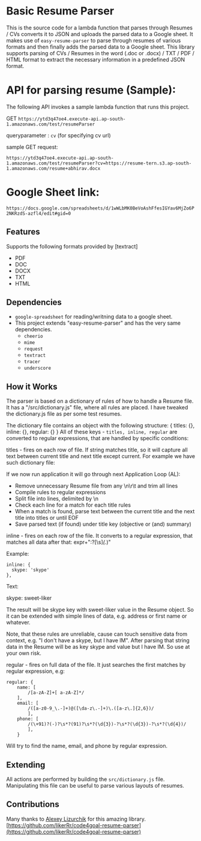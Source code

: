 # Basic Resume Parser

This is the source code for a lambda function that parses through Resumes / CVs converts it to JSON and uploads the parsed data to a Google sheet.
It makes use of `easy-resume-parser` to parse through resumes of various formats and then finally adds the parsed data to a Google sheet.
This library supports parsing of CVs / Resumes in the word (.doc or .docx) / TXT / PDF / HTML format to extract the necessary information in a predefined JSON format.

# API for parsing resume (Sample):  
The following API invokes a sample lambda function that runs this project.

GET `https://ytd3q47oe4.execute-api.ap-south-1.amazonaws.com/test/resumeParser`

queryparameter : `cv` (for specifying cv url)

sample GET request:

`https://ytd3q47oe4.execute-api.ap-south-1.amazonaws.com/test/resumeParser?cv=https://resume-tern.s3.ap-south-1.amazonaws.com/resume+abhirav.docx`

# Google Sheet link: 
`https://docs.google.com/spreadsheets/d/1wWLbMK0BeVoAshFfesIGYav6MjZo6P2NKRzdS-azfl4/edit#gid=0`


## Features
Supports the following formats provided by [textract]
 - PDF
 - DOC
 - DOCX
 - TXT
 - HTML

## Dependencies
 - `google-spreadsheet` for reading/writning data to a google sheet.
 - This project extends "easy-resume-parser" and has the very same dependencies.
    - `cheerio`
    - `mime`
    - `request`
    - `textract`
    - `tracer`
    - `underscore`

## How it Works
The parser is based on a dictionary of rules of how to handle a Resume file. It has a "/src/dictionary.js" file, where all rules are placed. I have tweaked the dictionary.js file as per some test resumes.

The dictionary file contains an object with the following structure:
{
	titles: {},
	inline: {},
	regular: {}
}
All of these keys - `titles, inline, regular` are converted to regular expressions, that are handled by specific conditions:

titles - fires on each row of file. If string matches title, so it will capture all text between current title and next title except current. For example we have such dictionary file:

If we now run application it will go through next Application Loop (AL):

- Remove unnecessary Resume file from any \n\r\t and trim all lines
- Compile rules to regular expressions
- Split file into lines, delimited by \n
- Check each line for a match for each title rules
- When a match is found, parse text between the current title and the next title into titles or until EOF
- Save parsed text (if found) under title key (objective or (and) summary)

inline - fires on each row of the file. It converts to a regular expression, that matches all data after that:
expr+":?[\\s]*(.*)"

Example:
```
inline: {
  skype: 'skype'
},
```
Text:

skype: sweet-liker

The result will be skype key with sweet-liker value in the Resume object. So it can be extended with simple lines of data, e.g. address or first name or whatever.

Note, that these rules are unreliable, cause can touch sensitive data from context, e.g. "I don't have a skype, but I have IM". After parsing that string data in the Resume will be as key skype and value but I have IM. So use at your own risk.

regular - fires on full data of the file. It just searches the first matches by regular expression, e.g:
```
regular: {
    name: [
        /[a-zA-Z]+[ a-zA-Z]*/
    ],
    email: [
        /([a-z0-9_\.-]+)@([\da-z\.-]+)\.([a-z\.]{2,6})/
        ],
    phone: [
        /(\+91)?(-)?\s*?(91)?\s*?(\d{3})-?\s*?(\d{3})-?\s*?(\d{4})/
        ],
    }
```
Will try to find the name, email, and phone by regular expression.


## Extending
All actions are performed by building the `src/dictionary.js` file. Manipulating this file can be useful to parse various layouts of resumes. 

## Contributions

Many thanks to [Alexey Lizurchik](https://github.com/likerRr) for this amazing library. 
[https://github.com/likerRr/code4goal-resume-parser](https://github.com/likerRr/code4goal-resume-parser) 
